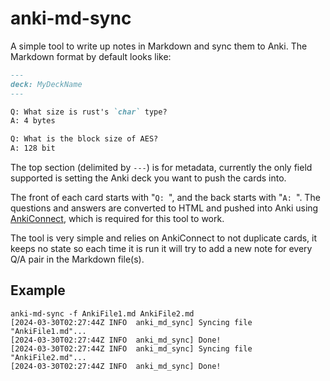 # anki-md-sync

A simple tool to write up notes in Markdown and sync them to Anki. The Markdown format by default looks like:

```markdown
---
deck: MyDeckName
---

Q: What size is rust's `char` type?
A: 4 bytes

Q: What is the block size of AES?
A: 128 bit
```

The top section (delimited by `---`) is for metadata, currently the only field supported is setting the Anki deck you
want to push the cards into.

The front of each card starts with "`Q: `", and the back starts with "`A: `". The questions and answers are converted to
HTML and pushed into Anki using [AnkiConnect](https://foosoft.net/projects/anki-connect/), which is required for this
tool to work.

The tool is very simple and relies on AnkiConnect to not duplicate cards, it keeps no state so each time it is run it
will try to add a new note for every Q/A pair in the Markdown file(s).

## Example
```shell
anki-md-sync -f AnkiFile1.md AnkiFile2.md
[2024-03-30T02:27:44Z INFO  anki_md_sync] Syncing file "AnkiFile1.md"...
[2024-03-30T02:27:44Z INFO  anki_md_sync] Done!
[2024-03-30T02:27:44Z INFO  anki_md_sync] Syncing file "AnkiFile2.md"...
[2024-03-30T02:27:44Z INFO  anki_md_sync] Done!
```